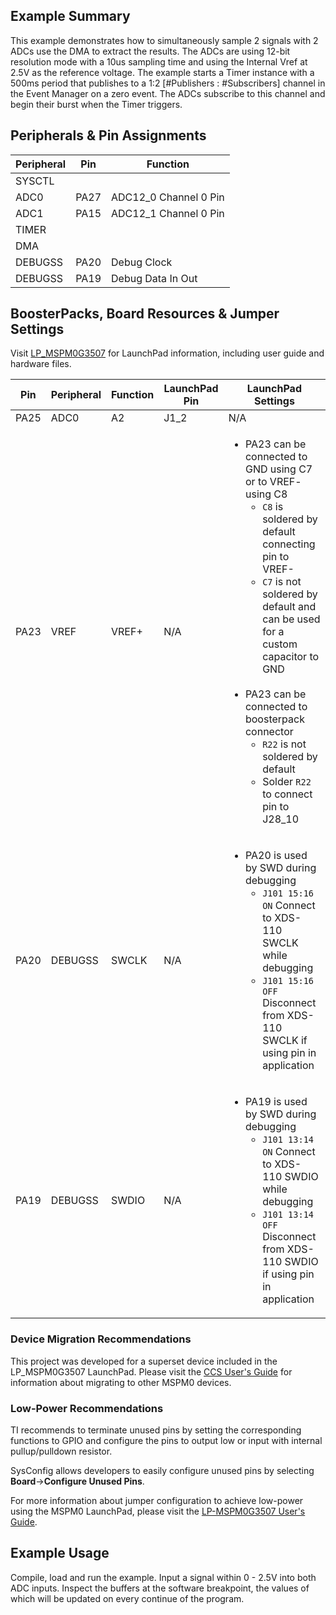 ## Example Summary
This example demonstrates how to simultaneously sample 2 signals with 2 ADCs use the DMA to extract the results.
The ADCs are using 12-bit resolution mode with a 10us sampling time and using the Internal Vref at 2.5V as the reference voltage.
The example starts a Timer instance with a 500ms period that publishes to a 1:2 [#Publishers : #Subscribers] channel in the Event Manager on a zero event. The ADCs subscribe to this channel and begin their burst when the Timer triggers.

## Peripherals & Pin Assignments

| Peripheral | Pin | Function |
| --- | --- | --- |
| SYSCTL |  |  |
| ADC0 | PA27 | ADC12_0 Channel 0 Pin |
| ADC1 | PA15 | ADC12_1 Channel 0 Pin |
| TIMER |  |  | TIMG0 Event Publisher
| DMA |  |  |
| DEBUGSS | PA20 | Debug Clock |
| DEBUGSS | PA19 | Debug Data In Out |

## BoosterPacks, Board Resources & Jumper Settings

Visit [LP_MSPM0G3507](https://www.ti.com/tool/LP-MSPM0G3507) for LaunchPad information, including user guide and hardware files.

| Pin | Peripheral | Function | LaunchPad Pin | LaunchPad Settings |
| --- | --- | --- | --- | --- |
| PA25 | ADC0 | A2 | J1_2 | N/A |
| PA23 | VREF | VREF+ | N/A | <ul><li>PA23 can be connected to GND using C7 or to VREF- using C8<br><ul><li>`C8` is soldered by default connecting pin to VREF-<br><li>`C7` is not soldered by default and can be used for a custom capacitor to GND</ul><br><li>PA23 can be connected to boosterpack connector<br><ul><li>`R22` is not soldered by default<br><li>Solder `R22` to connect pin to J28_10</ul></ul> |
| PA20 | DEBUGSS | SWCLK | N/A | <ul><li>PA20 is used by SWD during debugging<br><ul><li>`J101 15:16 ON` Connect to XDS-110 SWCLK while debugging<br><li>`J101 15:16 OFF` Disconnect from XDS-110 SWCLK if using pin in application</ul></ul> |
| PA19 | DEBUGSS | SWDIO | N/A | <ul><li>PA19 is used by SWD during debugging<br><ul><li>`J101 13:14 ON` Connect to XDS-110 SWDIO while debugging<br><li>`J101 13:14 OFF` Disconnect from XDS-110 SWDIO if using pin in application</ul></ul> |

### Device Migration Recommendations
This project was developed for a superset device included in the LP_MSPM0G3507 LaunchPad. Please
visit the [CCS User's Guide](https://software-dl.ti.com/msp430/esd/MSPM0-SDK/latest/docs/english/tools/ccs_ide_guide/doc_guide/doc_guide-srcs/ccs_ide_guide.html#sysconfig-project-migration)
for information about migrating to other MSPM0 devices.

### Low-Power Recommendations
TI recommends to terminate unused pins by setting the corresponding functions to
GPIO and configure the pins to output low or input with internal
pullup/pulldown resistor.

SysConfig allows developers to easily configure unused pins by selecting **Board**→**Configure Unused Pins**.

For more information about jumper configuration to achieve low-power using the
MSPM0 LaunchPad, please visit the [LP-MSPM0G3507 User's Guide](https://www.ti.com/lit/slau873).

## Example Usage
Compile, load and run the example. Input a signal within 0 - 2.5V into both ADC inputs. 
Inspect the buffers at the software breakpoint, the values of which will be updated on every continue of the program.  
